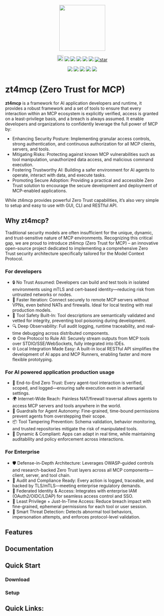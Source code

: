 <p align="center">
  <img width="150px" height="150px" src="https://flomesh.io/img/ztm.png" />
</p>

<div align="center">
  <a href="https://github.com/flomesh-io/pipy"><img src="https://flomesh.io/img/favicon.ico" width="20px" height="20px"  alt=""></a>
  <img src="https://img.shields.io/badge/PipyJS-00adef">
  <img src="https://img.shields.io/badge/C++-green">
  <img src="https://img.shields.io/badge/Tauri-24C8DB?logo=tauri&logoColor=FFC131">
  <img src="https://img.shields.io/badge/Rust-c57c54?logo=rust&logoColor=E34F26">
  <img src="https://img.shields.io/badge/Vite5-35495E?logo=vite&logoColor=41D1FF">
  <a href="https://github.com/flomesh-io/zt4mcp/stargazers"><img src="https://img.shields.io/github/stars/flomesh-io/zt4mcp" alt="star"></a>
</div>

<p align="center">
  <img src="https://img.shields.io/badge/Web-green">
  <img src="https://img.shields.io/badge/macOS-gray">
  <img src="https://img.shields.io/badge/Windows-blue">
  <img src="https://img.shields.io/badge/Linux-orange">
  <img src="https://img.shields.io/badge/iOS-Android-blue">
</p>

# zt4mcp (Zero Trust for MCP)

**zt4mcp** is a framework for AI application developers and runtime, it provides a robust framework and a set of tools to ensure that every interaction within an MCP ecosystem is explicitly verified, access is granted on a least-privilege basis, and a breach is always assumed. It enable developers and organizations to confidently leverage the full power of MCP by:
* Enhancing Security Posture: Implementing granular access controls, strong authentication, and continuous authorization for all MCP clients, servers, and tools.
* Mitigating Risks: Protecting against known MCP vulnerabilities such as tool manipulation, unauthorized data access, and malicious command execution.
* Fostering Trustworthy AI: Building a safer environment for AI agents to operate, interact with data, and execute tasks.
* Promoting Secure Adoption: Providing a practical and accessible Zero Trust solution to encourage the secure development and deployment of MCP-enabled applications.

While zt4mcp provides powerful Zero Trust capabilities, it’s also very simple to setup and  easy to use with GUI, CLI and RESTful API.

## Why zt4mcp?

Traditional security models are often insufficient for the unique, dynamic, and trust-sensitive nature of MCP environments. Recognizing this critical gap, we are proud to introduce zt4mcp (Zero Trust for MCP) – an innovative open-source project dedicated to implementing a comprehensive Zero Trust security architecture specifically tailored for the Model Context Protocol.

### For developers

* 🔒 No Trust Assumed: Developers can build and test tools in isolated environments using mTLS and cert-based identity—reducing risk from untrusted networks or nodes.
* 🚀 Faster Iteration: Connect securely to remote MCP servers without VPNs, even behind NATs and firewalls. Ideal for local testing with real production models.
* 🧩 Tool Safety Built-In: Tool descriptions are semantically validated and vetted for integrity, preventing tool poisoning during development.
* 🔍 Deep Observability: Full audit logging, runtime traceability, and real-time debugging across distributed components.
* ⚙️ One Protocol to Rule All: Securely stream outputs from MCP tools over STDIO/SSE/WebSockets, fully integrated into IDEs.
* 🌐 Local Integration Made Easy: A built-in local RESTful API simplifies the development of AI apps and MCP Runners, enabling faster and more flexible prototyping.

### For AI powered application production usage 

* 🔐 End-to-End Zero Trust: Every agent-tool interaction is verified, scoped, and logged—ensuring safe execution even in adversarial settings.
* 🌍 Internet-Wide Reach: Painless NAT/firewall traversal allows agents to access MCP servers and tools anywhere in the world.
* 🧠 Guardrails for Agent Autonomy: Fine-grained, time-bound permissions prevent agents from overstepping their scope.
* 📦 Tool Tampering Prevention: Schema validation, behavior monitoring, and trusted repositories mitigate the risk of manipulated tools.
* 🔄 Dynamic & Compliant: Apps can adapt in real time, while maintaining auditability and policy enforcement across interactions.

### For Enterprise

* 🛡️ Defense-in-Depth Architecture: Leverages OWASP-guided controls and research-backed Zero Trust layers across all MCP components—client, server, and tool chain.
* 🧾 Audit and Compliance Ready: Every action is logged, traceable, and backed by TLS/mTLS—meeting enterprise regulatory demands.
* 🔐 Federated Identity & Access: Integrates with enterprise IAM (OAuth2/OIDC/LDAP) for seamless access control and SSO.
* 🎯 Least Privilege + Just-In-Time Access: Reduce breach impact with fine-grained, ephemeral permissions for each tool or user session.
* 🧠 Smart Threat Detection: Detects abnormal tool behaviors, impersonation attempts, and enforces protocol-level validation.

## Features

## Documentation

## Quick Start

### Download

### Setup

## Quick Links:
